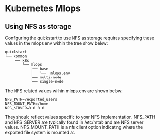 # Kubernetes Mlops

## Using NFS as storage

Configuring the quickstart to use NFS as storage requires specifying these values in the mlops.env within the tree show below:

```
quickstart
└── common
    └── k8s
        └── mlops
            ├── base
            │   └──  mlops.env
            ├── multi-node
            └── single-node
```

The NFS related values within mlops.env are shown below:

```
NFS_PATH=/exported_users
NFS_MOUNT_PATH=/home
NFS_SERVER=0.0.0.0
```

They should reflect values specific to your NFS implementation. NFS_PATH and NFS_SERVER are typically found in /etc/mtab 
and are NFS server values. NFS_MOUNT_PATH is a nfs client option indicating where the exported file system is mounted at.
